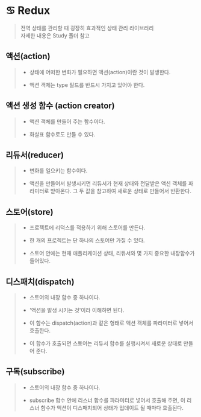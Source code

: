 # ♋ Redux
> 전역 상태를 관리할 때 굉장히 효과적인 상태 관리 라이브러리 <br>
> 자세한 내용은 Study 폴더 참고

## 액션(action)
> + 상태에 어떠한 변화가 필요하면 액션(action)이란 것이 발생한다.
> - 액션 객체는 type 필드를 반드시 가지고 있어야 한다.

## 액션 생성 함수 (action creator)
> + 액션 객체를 만들어 주는 함수이다.
> - 화살표 함수로도 만들 수 있다.

## 리듀서(reducer)
> + 변화를 일으키는 함수이다.
> - 액션을 만들어서 발생시키면 리듀서가 현재 상태와 전달받은 액션 객체를 파라미터로 받아온다. 그 두 값을 참고하여 새로운 상태로 만들어서 반환한다.

## 스토어(store)
> + 프로젝트에 리덕스를 적용하기 위해 스토어를 만든다.
> - 한 개의 프로젝트는 단 하나의 스토어만 가질 수 있다.
> * 스토어 안에는 현재 애플리케이션 상태, 리듀서와 몇 가지 중요한 내장함수가 들어있다.

## 디스패치(dispatch)
> + 스토어의 내장 함수 중 하나이다.
> - '액션을 발생 시키는 것'이라 이해하면 된다.
> * 이 함수는 dispatch(action)과 같은 형태로 액션 객체를 파라미터로 넣어서 호출한다.
> + 이 함수가 호출되면 스토어는 리듀서 함수를 실행시켜서 새로운 상태로 만들어 준다.

## 구독(subscribe)
> + 스토어의 내장 함수 중 하나이다.
> - subscribe 함수 안에 리스너 함수를 파라미터로 넣어서 호출해 주면, 이 리스너 함수가 액션이 디스패치되어 상태가 업데이트 될 때마다 호출된다.